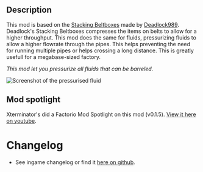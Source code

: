 ## Description
This mod is based on the [Stacking Beltboxes](https://mods.factorio.com/mod/DeadlockStacking) made by [Deadlock989](https://mods.factorio.com/user/Deadlock989). Deadlock's Stacking Beltboxes compresses the items on belts to allow for a higher throughput. This mod does the same for fluids, pressurizing fluids to allow a higher flowrate through the pipes. This helps preventing the need for running multiple pipes or helps crossing a long distance. This is greatly usefull for a megabase-sized factory.

*This mod let you pressurize all fluids that can be barreled.*

![Screenshot of the pressurised fluid](https://raw.githubusercontent.com/LovelySanta/FactorioMod-OtherSmallMods/master/CompressedFluids/graphics/screenshots/example.png)

## Mod spotlight
Xterminator's did a Factorio Mod Spotlight on this mod (v0.1.5). [View it here on youtube](https://www.youtube.com/watch?v=NaB0qFprxYA).

# Changelog
+ See ingame changelog or find it [here on github](https://github.com/LovelySanta/FactorioMods/blob/master/CompressedFluids/changelog.txt).
